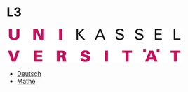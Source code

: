# L3

[![logo](uni_kassel.svg)](https://www.uni-kassel.de/uni/studium/alle-studiengaenge/lehramtsstudium)

* [Deutsch](Deutsch/readme.md)
* [Mathe](Mathe/readme.md)
![]()
![]()
